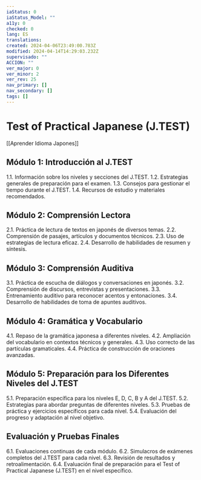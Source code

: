 ```yaml
---
iaStatus: 0
iaStatus_Model: ""
a11y: 0
checked: 0
lang: ES
translations: 
created: 2024-04-06T23:49:00.783Z
modified: 2024-04-14T14:29:03.232Z
supervisado: ""
ACCION: ""
ver_major: 0
ver_minor: 2
ver_rev: 25
nav_primary: []
nav_secondary: []
tags: []
---
```

# Test of Practical Japanese (J.TEST)

[[Aprender Idioma Japones]]

## Módulo 1: Introducción al J.TEST

1.1. Información sobre los niveles y secciones del J.TEST.
1.2. Estrategias generales de preparación para el examen.
1.3. Consejos para gestionar el tiempo durante el J.TEST.
1.4. Recursos de estudio y materiales recomendados.

## Módulo 2: Comprensión Lectora

2.1. Práctica de lectura de textos en japonés de diversos temas.
2.2. Comprensión de pasajes, artículos y documentos técnicos.
2.3. Uso de estrategias de lectura eficaz.
2.4. Desarrollo de habilidades de resumen y síntesis.

## Módulo 3: Comprensión Auditiva

3.1. Práctica de escucha de diálogos y conversaciones en japonés.
3.2. Comprensión de discursos, entrevistas y presentaciones.
3.3. Entrenamiento auditivo para reconocer acentos y entonaciones.
3.4. Desarrollo de habilidades de toma de apuntes auditivos.

## Módulo 4: Gramática y Vocabulario

4.1. Repaso de la gramática japonesa a diferentes niveles.
4.2. Ampliación del vocabulario en contextos técnicos y generales.
4.3. Uso correcto de las partículas gramaticales.
4.4. Práctica de construcción de oraciones avanzadas.

## Módulo 5: Preparación para los Diferentes Niveles del J.TEST

5.1. Preparación específica para los niveles E, D, C, B y A del J.TEST.
5.2. Estrategias para abordar preguntas de diferentes niveles.
5.3. Pruebas de práctica y ejercicios específicos para cada nivel.
5.4. Evaluación del progreso y adaptación al nivel objetivo.

## Evaluación y Pruebas Finales

6.1. Evaluaciones continuas de cada módulo.
6.2. Simulacros de exámenes completos del J.TEST para cada nivel.
6.3. Revisión de resultados y retroalimentación.
6.4. Evaluación final de preparación para el Test of Practical Japanese (J.TEST) en el nivel específico.




